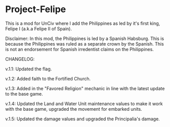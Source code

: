 # Project-Felipe
This is a mod for UnCiv where I add the Philippines as led by it's first king, Felipe I (a.k.a Felipe II of Spain).

Disclaimer: In this mod, the Philippines is led by a Spanish Habsburg. This is because the Philippines was ruled as a separate crown by the Spanish. This is not an endorsement for Spanish irredentist claims on the Philippines.

CHANGELOG:

v.1.1: Updated the flag.

v.1.2: Added faith to the Fortified Church.

v.1.3: Added in the "Favored Religion" mechanic in line with the latest update to the base game.

v.1.4: Updated the Land and Water Unit maintenance values to make it work with the base game, upgraded the movement for embarked units.

v.1.5: Updated the damage values and upgraded the Principalia's damage.
